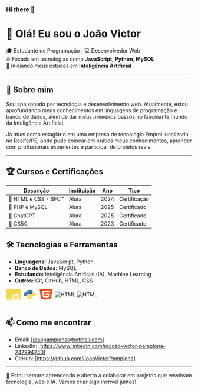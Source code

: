### Hi there 👋

# 👋 Olá! Eu sou o João Victor

🎓 Estudante de Programação | 💻 Desenvolvedor Web  
🌐 Focado em tecnologias como **JavaScript**, **Python**, **MySQL**  
🧠 Iniciando meus estudos em **Inteligência Artificial**

---

## 🚀 Sobre mim

Sou apaixonado por tecnologia e desenvolvimento web. Atualmente, estou aprofundando meus conhecimentos em linguagens de programação e banco de dados, além de dar meus primeiros passos no fascinante mundo da Inteligência Artificial.

Já atuei como estagiário em uma empresa de tecnologia Emprel localizado no Recife/PE, onde pude colocar em prática meus conhecimentos, aprender com profissionais experientes e participar de projetos reais.

---
## 🏆 Cursos e Certificações
Descrição   | Instituição   | Ano | Tipo
--------- | --------- | ------ | ------
🏅 HTML e CSS - SFC™ | Alura | 2024 | Certificação
🏅 PHP e MySQL | Alura | 2025 | Certificado
🏅 ChatGPT | Alura | 2025 | Certificado
🏅 CS50 | Alura | 2023 | Certificado

## 🛠️ Tecnologias e Ferramentas

- **Linguagens:** JavaScript, Python  
- **Banco de Dados:** MySQL  
- **Estudando:** Inteligência Artificial (IA), Machine Learning  
- **Outros:** Git, GitHub, HTML, CSS

<div style="display: inline_block">
    <img align="center" alt="JavaScript" height="30" width="40" src="https://raw.githubusercontent.com/devicons/devicon/master/icons/javascript/javascript-plain.svg">      
    <img align="center" alt="Python" height="30" width="40" src="https://raw.githubusercontent.com/devicons/devicon/master/icons/python/python-original.svg">
    <img align="center" alt="HTML" height="30" width="40" src="https://raw.githubusercontent.com/devicons/devicon/master/icons/html5/html5-original.svg">
    <img align="center" alt="HTML" height="30" width="40" src="https://cdn.jsdelivr.net/gh/devicons/devicon@latest/icons/mysql/mysql-original.svg">
    <img align="center" alt="HTML" height="30" width="40" src="https://cdn.jsdelivr.net/gh/devicons/devicon@latest/icons/css3/css3-original.svg">
          
</div><br>

## 📫 Como me encontrar

- Email: [joaopamplona@hotmail.com]  
- LinkedIn: [https://www.linkedin.com/in/joão-victor-pamplona-247994240]
- GitHub: [https://github.com/JoaoVictorPamplona]

---

🔧 Estou sempre aprendendo e aberto a colaborar em projetos que envolvam tecnologia, web e IA. Vamos criar algo incrível juntos!
